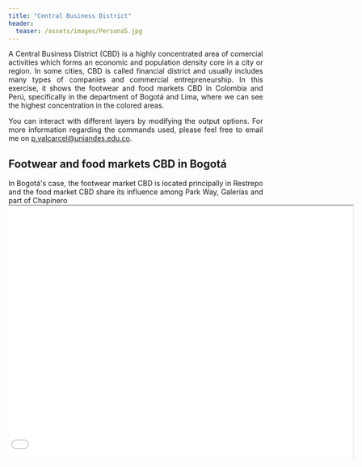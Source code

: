 ```yaml
---
title: "Central Business District"
header:
  teaser: /assets/images/Persona5.jpg
---
```

<div style="text-align: justify"> 

A Central Business District (CBD) is a highly concentrated area of comercial activities which forms an economic and population density core in a city or region. In some cities, CBD is called financial district and usually includes many types of companies and commercial entrepreneurship. In this exercise, it shows the footwear and food markets CBD in Colombia and Perú, specifically in the department of Bogotá and Lima, where we can see the highest concentration in the colored areas.
</div>

<div style="text-align: justify"> 
You can interact with different layers by modifying the output options. For more information regarding the commands used, please feel free to email me on <a href="mailto:p.valcarcel@uniandes.edu.co">p.valcarcel@uniandes.edu.co</a>.
</div>

## Footwear and food markets CBD in Bogotá

<div style="text-align: justify"> 
In Bogotá's case, the footwear market CBD is located principally in Restrepo and the food market CBD share its influence among Park Way, Galerías and part of Chapinero 
</div>

<div style="margin: auto; width: 700px; height: 503px; overflow: hidden; padding-left: 0">
    <iframe src="\assets\Shapes\CBD_Map.html" style="width: 100%; height: 100%; margin-left: -20px"></iframe>
</div>

</div>